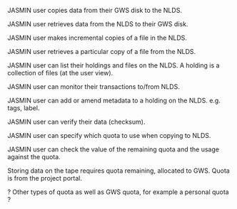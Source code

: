 JASMIN user copies data from their GWS disk to the NLDS.

JASMIN user retrieves data from the NLDS to their GWS disk.

JASMIN user makes incremental copies of a file in the NLDS.

JASMIN user retrieves a particular copy of a file from the NLDS.

JASMIN user can list their holdings and files on the NLDS.  A holding is a collection of files (at the user view).

JASMIN user can monitor their transactions to/from NLDS.

JASMIN user can add or amend metadata to a holding on the NLDS. e.g. tags, label.

JASMIN user can verify their data (checksum).

JASMIN user can specify which quota to use when copying to NLDS.

JASMIN user can check the value of the remaining quota and the usage against the quota.

Storing data on the tape requires quota remaining, allocated to GWS.  Quota is from the project portal.

? Other types of quota as well as GWS quota, for example a personal quota ?
